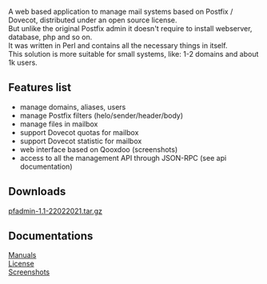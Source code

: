 <p>
A web based application to manage mail systems based on Postfix / Dovecot, distributed under an open source license.<br>
But unlike the original Postfix admin it doesn't require to install webserver, database, php and so on.<br>
It was written in Perl and contains all the necessary things in itself.<br>
This solution is more suitable for small systems, like: 1-2 domains and about 1k users.
</p>

## Features list
 - manage domains, aliases, users
 - manage Postfix filters (helo/sender/header/body)
 - manage files in mailbox
 - support Dovecot quotas for mailbox
 - support Dovecot statistic for mailbox
 - web interface based on Qooxdoo (screenshots)
 - access to all the management API through JSON-RPC (see api documentation)

## Downloads
 [pfadmin-1.1-22022021.tar.gz](https://github.com/akscf/pfadmin/blob/main/bin/pfadmin-1.1-22022021.tar.gz)

## Documentations
<a href="https://akscf.org/?page=projects/pfadmin/main" target="_blank">Manuals</a><br>
<a href="https://akscf.org/?page=projects/pfadmin/license" target="_blank">License</a><br>
<a href="https://akscf.org/?page=projects/pfadmin/screenshots" target="_blank">Screenshots</a><br>

